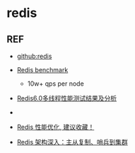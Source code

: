 # redis

## REF
- [github:redis](https://github.com/redis/redis)

- [Redis benchmark](https://redis.io/docs/latest/operate/oss_and_stack/management/optimization/benchmarks/)
    - 10w+ qps per node
- [Redis6.0多线程性能测试结果及分析](https://developer.aliyun.com/article/925767)

- [](https://blog.csdn.net/weixin_40803117/article/details/127018666)


- [Redis 性能优化, 建议收藏！](https://developer.aliyun.com/article/779906)

- [Redis 架构深入：主从复制、哨兵到集群](https://developer.aliyun.com/article/1458967)